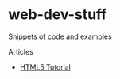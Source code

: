# web-dev-stuff
Snippets of code and examples

Articles

- [HTML5 Tutorial](https://www.html5tutorial.info/)
